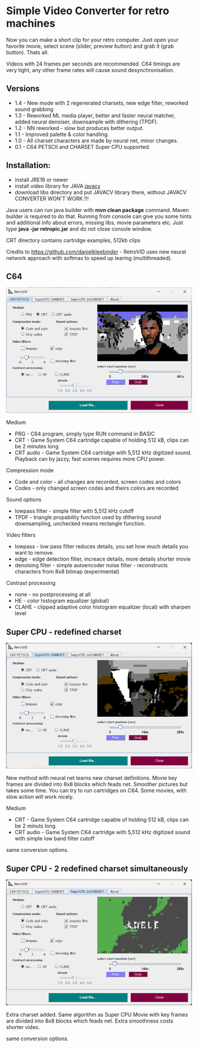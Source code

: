 # Simple Video Converter for retro machines

Now you can make a short clip for your retro computer. Just open your favorite movie, select scene (slider, preview button) and grab it (grab button). Thats all.

Videos with 24 frames per seconds are recommended. C64 timings are very tight, any other frame rates will cause sound desynchronisation.

## Versions

* 1.4 - New mode with 2 regenerated charsets, new edge filter, reworked sound grabbing
* 1.3 - Reworked ML media player, better and faster neural matcher, added neural denoiser, downsample with dithering (TPDF).
* 1.2 - NN reworked - slow but produces better output.
* 1.1 - Improved palette & color handling.
* 1.0 - All charset characters are made by neural net, minor changes.
* 0.1 - C64 PETSCII and CHARSET Super CPU supported.

## Installation: 

* install JRE16 or newer
* install video library for JAVA [javacv](https://sourceforge.net/projects/javacv.mirror/)
* download libs directory and put JAVACV library there, without JAVACV CONVERTER WON'T WORK !!!

Java users can run java builder with <b>mvn clean package</b> command. Maven builder is required to do that. Running from console can give you some hints and additional info about errors, missing libs, movie parameters etc.
Just type <b>java -jar retropic.jar</b> and do not close console window.

CRT directory contains cartridge examples, 512kb clips

Credits to https://github.com/danielkleebinder - RetroVID uses new neural network approach with softmax to speed up learing (multithreaded).

## C64

![C64 Petscii](c64.png)

Medium

- PRG - C64 program, simply type RUN command in BASIC
- CRT - Game System C64 cartridge capable of holding 512 kB, clips can be 2 minutes long
- CRT audio - Game System C64 cartridge with 5,512 kHz digitized sound. Playback can by jazzy, fast scenes requires more CPU power.
 
Compression mode

- Code and color - all changes are recorded, screen codes and colors
- Codes - only changed screen codes and theirs colors are recorded

Sound options

- lowpass filter - simple filter with 5,512 kHz cutoff
- TPDF - triangle propability function used by dithering sound downsampling, unchecked means rectangle function.

Video filters

- lowpass - low pass filter reduces details, you set how much details you want to remove
- edge - edge detection filter, increace details, more details shorter movie
- denoising filter - simple autoencoder noise filter - reconstructs characters from 8x8 bitmap (experimental)

Contrast processing

- none - no postprocessing at all
- HE - color histogram equalizer (global)
- CLAHE - clipped adaptive color histogram equalizer (local) with sharpen level 

## Super CPU - redefined charset

![Super CPU Charset](superCPU.png)

New method with neural net learns new charset definitions. Movie key frames are divided into 8x8 blocks which feads net. Smoother pictures but takes some time. You can try to run cartridges on C64. Some movies, with slow action will work nicely. 

Medium

- CRT - Game System C64 cartridge capable of holding 512 kB, clips can be 2 minuts long
- CRT audio - Game System C64 cartridge with 5,512 kHz digitized sound with simple low band filter cutoff
 
same conversion options.

## Super CPU - 2 redefined charset simultaneously

![Super CPU 2xCharset](superCPU2.png)

Extra charset added. Same algorithm as Super CPU Movie with key frames are divided into 8x8 blocks which feads net. Extra smoothness costs shorter video.

same conversion options.
